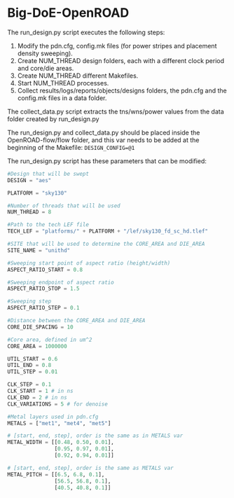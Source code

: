# Big-DoE-OpenROAD

The run_design.py script executes the following steps: 
1. Modify the pdn.cfg, config.mk files (for power stripes and placement density sweeping).
2. Create NUM_THREAD design folders, each with a different clock period and core/die areas.
3. Create NUM_THREAD different Makefiles.
4. Start NUM_THREAD processes.
5. Collect results/logs/reports/objects/designs folders, the pdn.cfg and the config.mk files in a data folder.

The collect_data.py script extracts the tns/wns/power values from the data folder created by run_design.py

The run_design.py and collect_data.py should be placed inside the OpenROAD-flow/flow folder, and this var needs to be added at the beginning of the Makefile: `DESIGN_CONFIG=@1`

The run_design.py script has these parameters that can be modified:

```python
#Design that will be swept
DESIGN = "aes" 

PLATFORM = "sky130"

#Number of threads that will be used
NUM_THREAD = 8

#Path to the tech LEF file
TECH_LEF = "platforms/" + PLATFORM + "/lef/sky130_fd_sc_hd.tlef"

#SITE that will be used to determine the CORE_AREA and DIE_AREA
SITE_NAME = "unithd"

#Sweeping start point of aspect ratio (height/width)
ASPECT_RATIO_START = 0.8

#Sweeping endpoint of aspect ratio
ASPECT_RATIO_STOP = 1.5

#Sweeping step
ASPECT_RATIO_STEP = 0.1

#Distance between the CORE_AREA and DIE_AREA
CORE_DIE_SPACING = 10

#Core area, defined in um^2
CORE_AREA = 1000000

UTIL_START = 0.6
UTIL_END = 0.8
UTIL_STEP = 0.01

CLK_STEP = 0.1
CLK_START = 1 # in ns
CLK_END = 2 # in ns
CLK_VARIATIONS = 5 # for denoise

#Metal layers used in pdn.cfg
METALS = ["met1", "met4", "met5"]

# [start, end, step], order is the same as in METALS var
METAL_WIDTH = [[0.48, 0.50, 0.01], 
               [0.95, 0.97, 0.01], 
               [0.92, 0.94, 0.01]]

# [start, end, step], order is the same as METALS var
METAL_PITCH = [[6.5, 6.8, 0.1], 
               [56.5, 56.8, 0.1], 
               [40.5, 40.8, 0.1]] 
```



